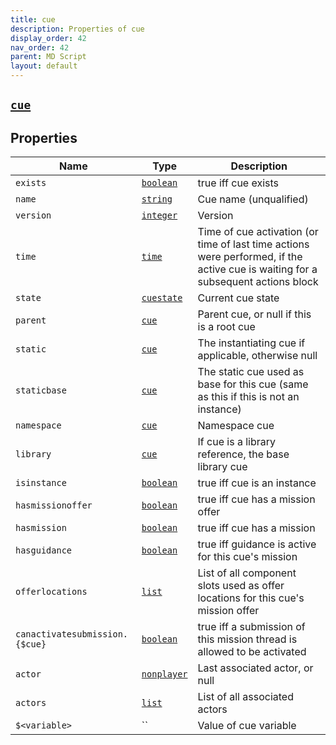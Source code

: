 ```yaml
---
title: cue
description: Properties of cue
display_order: 42
nav_order: 42
parent: MD Script
layout: default
---
```


##  [`cue`](./cue.html) 


## Properties

| Name | Type | Description |
|------|------|-------------|
| `exists` | [`boolean`](./boolean.html) | true iff cue exists |
| `name` | [`string`](./string.html) | Cue name (unqualified) |
| `version` | [`integer`](./integer.html) | Version |
| `time` | [`time`](./time.html) | Time of cue activation (or time of last time actions were performed, if the active cue is waiting for a subsequent actions block |
| `state` | [`cuestate`](./cuestate.html) | Current cue state |
| `parent` | [`cue`](./cue.html) | Parent cue, or null if this is a root cue |
| `static` | [`cue`](./cue.html) | The instantiating cue if applicable, otherwise null |
| `staticbase` | [`cue`](./cue.html) | The static cue used as base for this cue (same as this if this is not an instance) |
| `namespace` | [`cue`](./cue.html) | Namespace cue |
| `library` | [`cue`](./cue.html) | If cue is a library reference, the base library cue |
| `isinstance` | [`boolean`](./boolean.html) | true iff cue is an instance |
| `hasmissionoffer` | [`boolean`](./boolean.html) | true iff cue has a mission offer |
| `hasmission` | [`boolean`](./boolean.html) | true iff cue has a mission |
| `hasguidance` | [`boolean`](./boolean.html) | true iff guidance is active for this cue's mission |
| `offerlocations` | [`list`](./list.html) | List of all component slots used as offer locations for this cue's mission offer |
| `canactivatesubmission.{$cue}` | [`boolean`](./boolean.html) | true iff a submission of this mission thread is allowed to be activated |
| `actor` | [`nonplayer`](./nonplayer.html) | Last associated actor, or null |
| `actors` | [`list`](./list.html) | List of all associated actors |
| `$<variable>` | `` | Value of cue variable |



